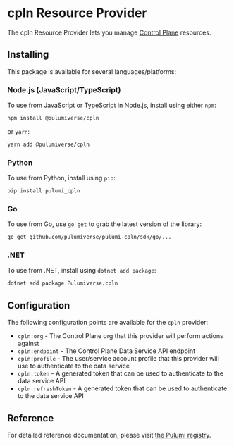 # cpln Resource Provider

The cpln Resource Provider lets you manage [Control Plane](https://controlplane.com/) resources.

## Installing

This package is available for several languages/platforms:

### Node.js (JavaScript/TypeScript)

To use from JavaScript or TypeScript in Node.js, install using either `npm`:

```bash
npm install @pulumiverse/cpln
```

or `yarn`:

```bash
yarn add @pulumiverse/cpln
```

### Python

To use from Python, install using `pip`:

```bash
pip install pulumi_cpln
```

### Go

To use from Go, use `go get` to grab the latest version of the library:

```bash
go get github.com/pulumiverse/pulumi-cpln/sdk/go/...
```

### .NET

To use from .NET, install using `dotnet add package`:

```bash
dotnet add package Pulumiverse.cpln
```

## Configuration

The following configuration points are available for the `cpln` provider:

- `cpln:org` - The Control Plane org that this provider will perform actions against
- `cpln:endpoint` - The Control Plane Data Service API endpoint
- `cpln:profile` - The user/service account profile that this provider will use to authenticate to the data service
- `cpln:token` - A generated token that can be used to authenticate to the data service API
- `cpln:refreshToken` - A generated token that can be used to authenticate to the data service API

## Reference

For detailed reference documentation, please visit [the Pulumi registry](https://www.pulumi.com/registry/packages/cpln/api-docs/).
